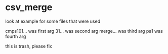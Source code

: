 # csv_merge
look at example for some files that were used

cmps101... was first arg
31... was second arg
merge... was third arg
pa1 was fourth arg

this is trash, please fix

